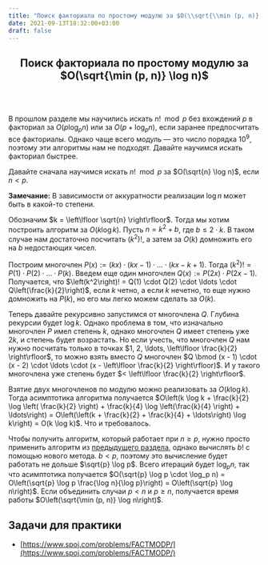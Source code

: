 ```yaml
---
title: "Поиск факториала по простому модулю за $O(\\sqrt{\\min (p, n)} \\log n)$"
date: 2021-09-13T18:32:00+03:00
draft: false
---
```


<center> <h2>Поиск факториала по простому модулю за $O(\sqrt{\min (p, n)} \log n)$</h2> </center>
<br/>
<br/>


В прошлом разделе мы научились искать $n! \mod p$ без вхождений $p$ в факториал за $O(p \log_p n)$ или за $O(p + \log_p n)$, если заранее предпосчитать все факториалы. Однако чаще всего модуль — это число порядка $10^9$, поэтому эти алгоритмы нам не подходят. Давайте научимся искать факториал быстрее.

Давайте сначала научимся искать $n! \mod p$ за $O(\sqrt{n} \log n)$, если $n < p$.

**Замечание:**
В зависимости от аккуратности реализации $\log n$ может быть в какой-то степени.


Обозначим $k = \left\lfloor \sqrt{n} \right\rfloor$. Тогда мы хотим построить алгоритм за $O(k \log k)$. Пусть $n = k^2 + b$, где $b \le 2 \cdot k$. В таком случае нам достаточно посчитать $\left(k^2\right)!$, а затем за $O(k)$ домножить его на $b$ недостающих чисел.

Построим многочлен $P(x) := (kx) \cdot (kx - 1) \cdot \ldots \cdot (kx - k + 1)$. Тогда $\left(k^2\right)! = P(1) \cdot P(2) \cdot \ldots \cdot P(k)$. Введем еще один многочлен $Q(x) := P(2x) \cdot P(2x - 1)$. Получается, что $\left(k^2\right)! = Q(1) \cdot Q(2) \cdot \ldots \cdot Q\left(\frac{k}{2}\right)$, если $k$ четно, а если $k$ нечетно, то еще нужно домножить на $P(k)$, но его мы легко можем сделать за $O(k)$.

Теперь давайте рекурсивно запустимся от многочлена $Q$. Глубина рекурсии будет $\log k$. Однако проблема в том, что изначально многочлен $P$ имел степень $k$, однако многочлен $Q$ имеет степень уже $2k$, и степень будет возрастать. Но если учесть, что многочлен $Q$ нам нужно посчитать только в точках $1, 2, \ldots, \left\lfloor \frac{k}{2} \right\rfloor$, то можно взять вместо $Q$ многочлен $Q \bmod (x - 1) \cdot (x - 2) \cdot \ldots \cdot (x - \left\lfloor \frac{k}{2} \right\rfloor)$. И у такого многочлена уже степень будет $< \left\lfloor \frac{k}{2} \right\rfloor$.

Взятие двух многочленов по модулю можно реализовать за $O(k \log k)$. Тогда асимптотика алгоритма получается $O\left(k \log k + \frac{k}{2} \log \left( \frac{k}{2} \right) + \frac{k}{4} \log \left(\frac{k}{4} \right) + \ldots\right) = O\left(\left(k + \frac{k}{2} + \frac{k}{4} + \ldots\right) \log k\right) = O(k \log k)$. Что и требовалось.

Чтобы получить алгоритм, который работает при $n \ge p$, нужно просто применить алгоритм из [предыдущего раздела](/post/mod_factorial/), однако вычислять $b!$ с помощью нового метода. $b < p$, поэтому это вычисление будет работать не дольше $\sqrt{p} \log p$. Всего итераций будет $\log_p n$, так что асимптотика получается $O(\sqrt{p} \log p \cdot \log_p n) = O\left(\sqrt{p} \log p \frac{\log n}{\log p}\right) = O\left(\sqrt{p} \log n\right)$. Если объединить случаи $p < n$ и $p \ge n$, получается время работы $O\left(\sqrt{\min (p, n)} \log n\right)$.

## Задачи для практики

- [https://www.spoj.com/problems/FACTMODP/](https://www.spoj.com/problems/FACTMODP/)



